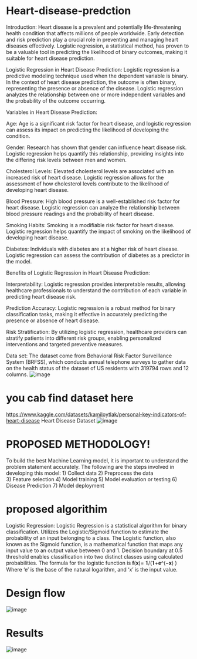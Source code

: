 # Heart-disease-predction

Introduction:
Heart disease is a prevalent and potentially life-threatening health condition that affects millions of people worldwide. Early detection and risk prediction play a crucial role in preventing and managing heart diseases effectively. Logistic regression, a statistical method, has proven to be a valuable tool in predicting the likelihood of binary outcomes, making it suitable for heart disease prediction.

Logistic Regression in Heart Disease Prediction:
Logistic regression is a predictive modeling technique used when the dependent variable is binary. In the context of heart disease prediction, the outcome is often binary, representing the presence or absence of the disease. Logistic regression analyzes the relationship between one or more independent variables and the probability of the outcome occurring.

Variables in Heart Disease Prediction:

Age: Age is a significant risk factor for heart disease, and logistic regression can assess its impact on predicting the likelihood of developing the condition.

Gender: Research has shown that gender can influence heart disease risk. Logistic regression helps quantify this relationship, providing insights into the differing risk levels between men and women.

Cholesterol Levels: Elevated cholesterol levels are associated with an increased risk of heart disease. Logistic regression allows for the assessment of how cholesterol levels contribute to the likelihood of developing heart disease.

Blood Pressure: High blood pressure is a well-established risk factor for heart disease. Logistic regression can analyze the relationship between blood pressure readings and the probability of heart disease.

Smoking Habits: Smoking is a modifiable risk factor for heart disease. Logistic regression helps quantify the impact of smoking on the likelihood of developing heart disease.

Diabetes: Individuals with diabetes are at a higher risk of heart disease. Logistic regression can assess the contribution of diabetes as a predictor in the model.

Benefits of Logistic Regression in Heart Disease Prediction:

Interpretability: Logistic regression provides interpretable results, allowing healthcare professionals to understand the contribution of each variable in predicting heart disease risk.

Prediction Accuracy: Logistic regression is a robust method for binary classification tasks, making it effective in accurately predicting the presence or absence of heart disease.

Risk Stratification: By utilizing logistic regression, healthcare providers can stratify patients into different risk groups, enabling personalized interventions and targeted preventive measures.

Data set:
The dataset come from Behavioral Risk Factor Surveillance System (BRFSS), which conducts annual telephone surveys to gather data on the health status of the dataset of US residents with 319794 rows and 12 columns.
![image](https://github.com/SwathiMurapaka/Heart-disease-predction/assets/127839306/0c0f43b7-9bf6-4bba-8fd1-e509229eec1d)

# you cab find dataset here
https://www.kaggle.com/datasets/kamilpytlak/personal-key-indicators-of-heart-disease
Heart Disease Dataset
![image](https://github.com/SwathiMurapaka/Heart-disease-predction/assets/127839306/016f4e00-fba3-4118-b458-01e57078c069)

# PROPOSED METHODOLOGY!

To build the best Machine Learning model, it is important to understand the problem statement accurately.
The following are the steps involved in developing this model:
                1) Collect data
                2) Preprocess the data   
                3) Feature selection
                4) Model training
                5) Model evaluation or testing
                6) Disease Prediction
                7) Model deployment
# proposed algorithim
Logistic Regression:
Logistic Regression is a statistical algorithm for binary classification.
Utilizes the Logistic/Sigmoid function to estimate the probability of an input belonging to a class.
The Logistic function, also known as the Sigmoid function, is a mathematical function that maps any input value to an output value between 0 and 1.
Decision boundary at 0.5 threshold enables classification into two distinct classes using calculated probabilities.	
The formula for the logistic function is  𝐟(𝐱)=  𝟏/(𝟏+𝐞^(−𝐱) )
Where ‘e’ is the base of the natural logarithm, and ‘x’ is the input value.

# Design flow
![image](https://github.com/SwathiMurapaka/Heart-disease-predction/assets/127839306/f68af996-b9bf-45cb-986e-39f16f05d3dc)

# Results
![image](https://github.com/SwathiMurapaka/Heart-disease-predction/assets/127839306/38c1d12f-9d40-4fbe-a8f4-39fdb1ad9cdf)




